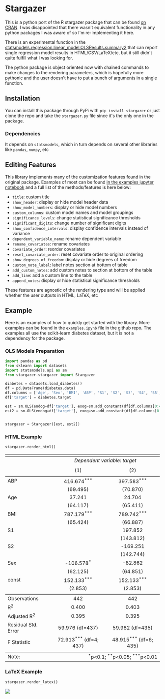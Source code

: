 # Stargazer

This is a python port of the R stargazer package that can be found [on CRAN](https://CRAN.R-project.org/package=stargazer). I was disappointed that there wasn't equivalent functionality in any python packages I was aware of so I'm re-implementing it here.

There is an experimental function in the [statsmodels.regression.linear_model.OLSResults.summary2](http://www.statsmodels.org/dev/generated/statsmodels.regression.linear_model.OLSResults.summary2.html) that can report single regression model results in HTML/CSV/LaTeX/etc, but it still didn't quite fulfill what I was looking for.

The python package is object oriented now with chained commands to make changes to the rendering parameters, which is hopefully more pythonic and the user doesn't have to put a bunch of arguments in a single function.

## Installation

You can install this package through PyPi with `pip install stargazer` or just clone the repo and take the `stargazer.py` file since it's the only one in the package.

### Dependencies

It depends on `statsmodels`, which in turn depends on several other libraries like `pandas`, `numpy`, etc

## Editing Features

This library implements many of the customization features found in the original package. Examples of most can be found [in the examples jupyter notebook](https://github.com/mwburke/stargazer/blob/master/examples.ipynb) and a full list of the methods/features is here below:

* `title`: custom title
* `show_header`: display or hide model header data
* `show_model_numbers`: display or hide model numbers
* `custom_columns`: custom model names and model groupings
* `significance_levels`: change statistical significance thresholds
* `significant_digits`: change number of significant digits
* `show_confidence_intervals`: display confidence intervals instead of variance
* `dependent_variable_name`: rename dependent variable
* `rename_covariates`: rename covariates
* `covariate_order`: reorder covariates
* `reset_covariate_order`: reset covariate order to original ordering
* `show_degrees_of_freedom`: display or hide degrees of freedom
* `custom_note_label`: label notes section at bottom of table
* `add_custom_notes`: add custom notes to section at bottom of the table
* `add_line`: add a custom line to the table
* `append_notes`: display or hide statistical significance thresholds

These features are agnostic of the rendering type and will be applied whether the user outputs in HTML, LaTeX, etc

## Example

Here is an examples of how to quickly get started with the library. More examples can be found in the `examples.ipynb` file in the github repo. The examples all use the scikit-learn diabetes dataset, but it is not a dependency for the package.

### OLS Models Preparation

```python
import pandas as pd
from sklearn import datasets
import statsmodels.api as sm
from stargazer.stargazer import Stargazer

diabetes = datasets.load_diabetes()
df = pd.DataFrame(diabetes.data)
df.columns = ['Age', 'Sex', 'BMI', 'ABP', 'S1', 'S2', 'S3', 'S4', 'S5', 'S6']
df['target'] = diabetes.target

est = sm.OLS(endog=df['target'], exog=sm.add_constant(df[df.columns[0:4]])).fit()
est2 = sm.OLS(endog=df['target'], exog=sm.add_constant(df[df.columns[0:6]])).fit()


stargazer = Stargazer([est, est2])
```

### HTML Example

```python
stargazer.render_html()
```

<table style="text-align:center"><tr><td colspan="3" style="border-bottom: 1px solid black"></td></tr><tr><td style="text-align:left"></td><td colspan="2"><em>Dependent variable: target</em></td></tr><tr><td style="text-align:left"></td><tr><td style="text-align:left"></td><td>(1)</td><td>(2)</td></tr><tr><td colspan="3" style="border-bottom: 1px solid black"></td></tr>

<tr><td style="text-align:left">ABP</td><td>416.674<sup>***</sup></td><td>397.583<sup>***</sup></td></tr>
<tr><td style="text-align:left"></td><td>(69.495)</td><td>(70.870)</td></tr>
<tr><td style="text-align:left">Age</td><td>37.241<sup></sup></td><td>24.704<sup></sup></td></tr>
<tr><td style="text-align:left"></td><td>(64.117)</td><td>(65.411)</td></tr>
<tr><td style="text-align:left">BMI</td><td>787.179<sup>***</sup></td><td>789.742<sup>***</sup></td></tr>
<tr><td style="text-align:left"></td><td>(65.424)</td><td>(66.887)</td></tr>
<tr><td style="text-align:left">S1</td><td></td><td>197.852<sup></sup></td></tr>
<tr><td style="text-align:left"></td><td></td><td>(143.812)</td></tr>
<tr><td style="text-align:left">S2</td><td></td><td>-169.251<sup></sup></td></tr>
<tr><td style="text-align:left"></td><td></td><td>(142.744)</td></tr>
<tr><td style="text-align:left">Sex</td><td>-106.578<sup>*</sup></td><td>-82.862<sup></sup></td></tr>
<tr><td style="text-align:left"></td><td>(62.125)</td><td>(64.851)</td></tr>
<tr><td style="text-align:left">const</td><td>152.133<sup>***</sup></td><td>152.133<sup>***</sup></td></tr>
<tr><td style="text-align:left"></td><td>(2.853)</td><td>(2.853)</td></tr>

<td colspan="3" style="border-bottom: 1px solid black"></td></tr>
<tr><td style="text-align: left">Observations</td><td>442</td><td>442</td></tr><tr><td style="text-align: left">R<sup>2</sup></td><td>0.400</td><td>0.403</td></tr><tr><td style="text-align: left">Adjusted R<sup>2</sup></td><td>0.395</td><td>0.395</td></tr><tr><td style="text-align: left">Residual Std. Error</td><td>59.976 (df=437)</td><td>59.982 (df=435)</td></tr><tr><td style="text-align: left">F Statistic</td><td>72.913<sup>***</sup> (df=4; 437)</td><td>48.915<sup>***</sup> (df=6; 435)</td></tr>
<tr><td colspan="3" style="border-bottom: 1px solid black"></td></tr><tr><td style="text-align: left">Note:</td><td colspan="2" style="text-align: right"><sup>*</sup>p&lt;0.1; <sup>**</sup>p&lt;0.05; <sup>***</sup>p&lt;0.01</td></tr></table>

### LaTeX Example

```python
stargazer.render_latex()
```

![](https://raw.githubusercontent.com/mwburke/stargazer/master/latex_example.png)
